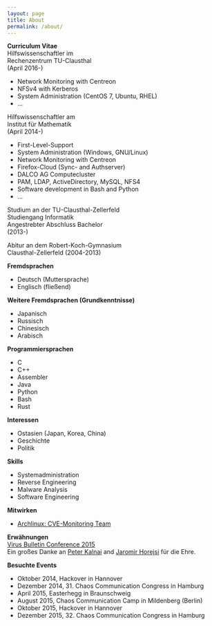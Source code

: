 ```yaml
---
layout: page
title: About
permalink: /about/
---
```

  
**Curriculum Vitae**  
Hilfswissenschaftler im  
Rechenzentrum TU-Clausthal  
(April 2016-)  
* Network Monitoring with Centreon
* NFSv4 with Kerberos
* System Administration (CentOS 7, Ubuntu, RHEL)
* ...
  
Hilfswissenschaftler am    
Institut für Mathematik   
(April 2014-)  
* First-Level-Support
* System Administration (Windows, GNU/Linux)
* Network Monitoring with Centreon
* Firefox-Cloud (Sync- and Authserver)
* DALCO AG Computecluster
* PAM, LDAP, ActiveDirectory, MySQL, NFS4
* Software development in Bash and Python
* ...
  
Studium an der TU-Clausthal-Zellerfeld    
Studiengang Informatik    
Angestrebter Abschluss Bachelor    
(2013-)  
  
Abitur an dem Robert-Koch-Gymnasium    
Clausthal-Zellerfeld (2004-2013)  
  
**Fremdsprachen**  
* Deutsch (Muttersprache)
* Englisch (fließend)
  
**Weitere Fremdsprachen (Grundkenntnisse)**  
* Japanisch
* Russisch
* Chinesisch
* Arabisch
  
**Programmiersprachen**  
* C
* C++
* Assembler
* Java
* Python
* Bash
* Rust
  
**Interessen**  
* Ostasien (Japan, Korea, China)
* Geschichte
* Politik
  
**Skills**  
* Systemadministration 
* Reverse Engineering
* Malware Analysis
* Software Engineering
  
**Mitwirken**  
* [Archlinux: CVE-Monitoring Team](https://www.archlinux.org/people/support-staff/)
  
**Erwähnungen**  
[Virus Bulletin Conference 2015](https://www.virusbtn.com/pdf/conference_slides/2015/KalnaiHorejsi-VB2015.pdf)    
Ein großes Danke an [Peter Kalnai](https://twitter.com/pkalnai) and [Jaromir Horejsi](https://twitter.com/JaromirHorejsi) für die Ehre.    
   
**Besuchte Events**  
* Oktober 2014, Hackover in Hannover
* Dezember 2014, 31. Chaos Communication Congress in Hamburg
* April 2015, Easterhegg in Braunschweig
* August 2015, Chaos Communication Camp in Mildenberg (Berlin)
* Oktober 2015, Hackover in Hannover
* Dezember 2015, 32. Chaos Communication Congress in Hamburg
